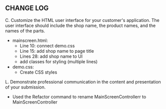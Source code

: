 ## CHANGE LOG
C. Customize the HTML user interface for your customer's application. The user interface should include the shop name, the product names, and the names of the parts.
- mainscreen.html:
  - Line 10: connect demo.css
  - Line 15: add shop name to page title
  - Lines 28: add shop name to UI
  - add classes for styling (multiple lines)
- demo.css:
  - Create CSS styles

L.  Demonstrate professional communication in the content and presentation of your submission.
- Used the Refactor command to rename MainScreenControllerr to MainScreenController